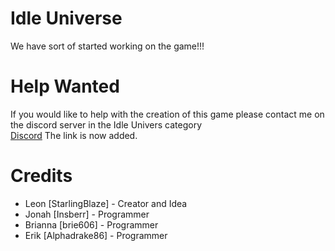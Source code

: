 # Idle Universe
We have sort of started working on the game!!!

# Help Wanted
If you would like to help with the creation of this game please contact me on the discord server in the Idle Univers category  
[Discord](https://discord.gg/6kFYJAP) The link is now added.


# Credits
* Leon [StarlingBlaze] - Creator and Idea
* Jonah [Insberr] - Programmer
* Brianna [brie606] - Programmer
* Erik [Alphadrake86] - Programmer
